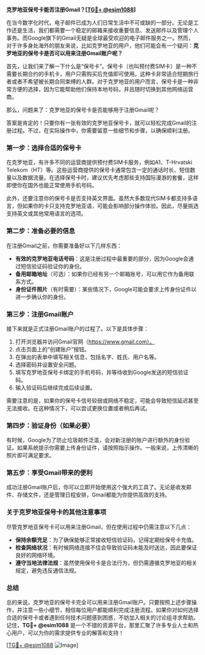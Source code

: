 **克罗地亚保号卡能否注册Gmail？[[TG💪+ @esim1088](https://t.me/s/esim1088)]**

在当今数字化时代，电子邮件已成为人们日常生活中不可或缺的一部分。无论是工作还是生活，我们都需要一个稳定的邮箱来接收重要信息、发送邮件以及管理个人事务。而Google旗下的Gmail无疑是全球最受欢迎的电子邮件服务之一。然而，对于许多身处海外的朋友来说，比如克罗地亚的用户，他们可能会有一个疑问：**克罗地亚的保号卡是否可以用来注册Gmail账户呢？**

首先，让我们来了解一下什么是“保号卡”。保号卡（也叫预付费SIM卡）是一种不需要长期合约的手机卡，用户只需购买后充值即可使用。这种卡非常适合短期旅行者或者不希望被长期合同束缚的人群。对于克罗地亚的用户而言，保号卡是一种非常方便的选择，因为它能帮助他们保持本地号码，并且随时切换到其他网络运营商。

那么，问题来了：克罗地亚的保号卡是否能够用于注册Gmail呢？

答案是肯定的！只要你有一张有效的克罗地亚保号卡，就可以轻松完成Gmail的注册过程。不过，在实际操作中，你需要留意一些细节和步骤，以确保顺利注册。

### **第一步：选择合适的保号卡**
在克罗地亚，有许多不同的运营商提供预付费SIM卡服务，例如A1、T-Hrvatski Telekom（HT）等。这些运营商提供的保号卡通常包含一定的通话时长、短信数量以及数据流量。在选择保号卡时，建议优先考虑那些支持国际漫游的套餐，这样即使你在国外也能正常使用手机号码。

此外，还要注意你的保号卡是否支持英文界面。虽然大多数现代SIM卡都支持多语言，但如果你的卡只支持克罗地亚语，可能会影响部分操作体验。因此，尽量挑选支持英文或其他常用语言的选项。

### **第二步：准备必要的信息**
在注册Gmail之前，你需要准备好以下几样东西：
- **有效的克罗地亚电话号码**：这是注册过程中最重要的部分，因为Google会通过短信验证码验证你的身份。
- **备用邮箱地址**（可选）：如果你已经有另一个邮箱账号，可以用它作为备用联系方式。
- **身份证件照片**（有时需要）：某些情况下，Google可能会要求上传身份证件以进一步确认你的身份。

### **第三步：注册Gmail账户**
接下来就是正式注册Gmail账户的过程了。以下是具体步骤：

1. 打开浏览器并访问Gmail官网（https://www.gmail.com）。
2. 点击页面上的“创建账户”按钮。
3. 在弹出的表单中填写相关信息，包括名字、姓氏、用户名等。
4. 选择密码并设置安全问题。
5. 填写克罗地亚保号卡绑定的手机号码，并等待收到Google发送的短信验证码。
6. 输入验证码后继续完成后续设置。

需要注意的是，如果你的保号卡信号较弱或网络不稳定，可能会导致短信延迟甚至无法接收。在这种情况下，可以尝试更换位置或者稍后再试。

### **第四步：验证身份（如果必要）**
有时候，Google为了防止垃圾邮件泛滥，会对新注册的账户进行额外的身份验证。如果系统提示你需要上传身份证件，请按照指示操作。一般来说，上传清晰的照片即可满足要求。

### **第五步：享受Gmail带来的便利**
成功注册Gmail账户后，你可以立即开始使用这个强大的工具了。无论是收发邮件、存储文件，还是管理日程安排，Gmail都能为你提供高效的支持。

### **关于克罗地亚保号卡的其他注意事项**
尽管克罗地亚保号卡可以用来注册Gmail，但在使用过程中仍需注意以下几点：
- **保持余额充足**：为了确保能够正常接收短信验证码，记得定期给保号卡充值。
- **检查网络状况**：有时候网络连接不佳会导致验证码未能及时送达，因此要保证良好的网络环境。
- **遵守当地法律法规**：虽然使用保号卡是合法行为，但仍需遵循克罗地亚的相关规定，避免违反通信法规。

### **总结**
总的来说，克罗地亚的保号卡完全可以用来注册Gmail账户。只要按照上述步骤操作，并注意一些小细节，相信每位用户都能顺利完成注册流程。如果你对如何选择合适的保号卡或者遇到任何技术问题感到困惑，不妨加入相关的讨论组寻求帮助。记住，**TG💪+ @esim1088** 是一个不错的资源平台，那里汇聚了许多专业人士和热心用户，可以为你的需求提供专业的解答和支持！

[[TG💪+ @esim1088](https://t.me/s/esim1088) ![Image](https://i.postimg.cc/4NQfJmqS/Snipaste-2025-05-13-00-14-12.png)]